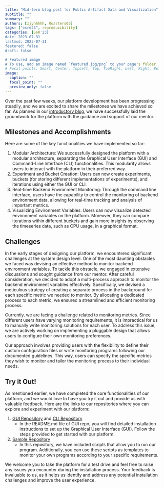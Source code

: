 ```yaml
---
title: "Mid-term blog post for Public Artifact Data and Visualization"
subtitle: ""
summary: ""
authors: [zjyhhhhh, Roasters05]
tags: ["osre23", reproducibility]
categories: [SoR'23]
date: 2023-07-31
lastmod: 2023-07-31
featured: false
draft: false

# Featured image
# To use, add an image named `featured.jpg/png` to your page's folder.
# Focal points: Smart, Center, TopLeft, Top, TopRight, Left, Right, BottomLeft, Bottom, BottomRight.
image:
  caption: ""
  focal_point: ""
  preview_only: false
---
```


Over the past few weeks, our platform development has been progressing steadily, and we are excited to share the milestones we have achieved so far. As planned in our [introductory blog](/report/osre23/intel/artifactviz/20230617-zjyhhhhh), we have successfully laid the groundwork for the platform with the guidance and support of our mentor.

## Milestones and Accomplishments

Here are some of the key functionalities we have implemented so far:

1. Modular Architecture: We successfully designed the platform with a modular architecture, separating the Graphical User Interface (GUI) and Command-Line Interface (CLI) functionalities. This modularity allows users to interact with the platform in their preferred way.
2. Experiment and Bucket Creation: Users can now create experiments, buckets (for storing different implementations of experiments), and iterations using either the GUI or CLI.
3. Real-time Backend Environment Monitoring: Through the command line interface, users have the capability to control the monitoring of backend environment data, allowing for real-time tracking and analysis of important metrics.
4. Visualizing Environment Variables: Users can now visualize detected environment variables on the platform. Moreover, they can compare iterations within different buckets and gain more insights by observing the timeseries data, such as CPU usage, in a graphical format.

## Challenges

In the early stages of designing our platform, we encountered significant challenges at the system design level. One of the most daunting obstacles we faced was devising an effective method to monitor backend environment variables. To tackle this obstacle, we engaged in extensive discussions and sought guidance from our mentor. After careful consideration, we decided to adopt a multi-process approach to monitor the backend environment variables effectively. Specifically, we devised a meticulous strategy of creating a separate process in the background for each specific metric we needed to monitor. By allocating a dedicated process to each metric, we ensured a streamlined and efficient monitoring process.

Currently, we are facing a challenge related to monitoring metrics. Since different users have varying monitoring requirements, it is impractical for us to manually write monitoring solutions for each user. To address this issue, we are actively working on implementing a pluggable design that allows users to configure their own monitoring preferences.

Our approach involves providing users with the flexibility to define their custom configuration files or write monitoring programs following our documented guidelines. This way, users can specify the specific metrics they wish to monitor and tailor the monitoring process to their individual needs.

## Try it Out!

As mentioned earlier, we have completed the core functionalities of our platform, and we would love to have you try it out and provide us with valuable feedback. Here are the links to our repositories where you can explore and experiment with our platform:

1. [GUI Repository](https://github.com/PublicExperimentDatabase/PublicExperimentGUI) and [CLI Repository](https://github.com/PublicExperimentDatabase/PublicExperimentCLI)
   - In the README.md file of GUI repo, you will find detailed installation instructions to set up the Graphical User Interface (GUI). Follow the steps provided to get started with our platform.
2. [Sample Repository](https://github.com/PublicExperimentDatabase/test-experiment)
   - In this repository, we have included scripts that allow you to run our program. Additionally, you can use these scripts as templates to monitor your own programs according to your specific requirements.

We welcome you to take the platform for a test drive and feel free to raise any issues you encounter during the installation process. Your feedback is invaluable to us, as it helps us identify and address any potential installation challenges and improve the user experience.
